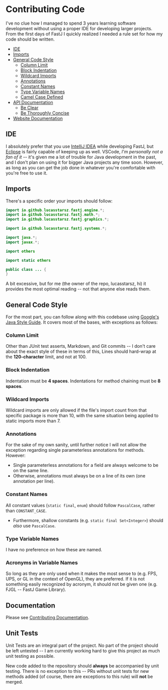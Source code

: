 # Contributing Code

I've no clue how I managed to spend 3 years learning software development without using a proper IDE for developing larger projects. From the first days of FastJ I quickly realized I needed a rule set for how my code should be written.

- [IDE](#IDE)
- [Imports](#Imports)
- [General Code Style](#General-Code-Style)
    - [Column Limit](#Column-Limit)
    - [Block Indentation](#Block-Indentation)
    - [Wildcard Imports](#Wildcard-Imports)
    - [Annotations](#Annotations)
    - [Constant Names](#Constant-Names)
    - [Type Variable Names](#Type-Variable-Names)
    - [Camel Case Defined](#Camel-Case-Defined)
- [API Documentation](#API-Documentation)
    - [Be Clear](#Be-Clear)
    - [Be Thoroughly Concise](#Be-Thoroughly-Concise)
- [Website Documentation](#Website-Documentation)


## IDE
I absolutely prefer that you use [IntelliJ IDEA][IntelliJ-Link] while developing FastJ, but [Eclipse][Eclipse-Link] is fairly capable of keeping up as well. VSCode, _I'm personally not a fan of it_ -- it's given me a lot of trouble for Java development in the past, and I don't plan on using it for bigger Java projects any time soon. However, as long as you can get the job done in whatever you're comfortable with you're free to use it.


## Imports
There's a specific order your imports should follow:
```java
import io.github.lucasstarsz.fastj.engine.*;
import io.github.lucasstarsz.fastj.math.*;
import io.github.lucasstarsz.fastj.graphics.*;

import io.github.lucasstarsz.fastj.systems.*;

import java.*;
import javax.*;

import others

import static others

public class ... {
}
```

A bit excessive, but for me (the owner of the repo, lucasstarsz, hi) it provides the most optimal reading -- not that anyone else reads them.


## General Code Style
For the most part, you can follow along with this codebase using [Google's Java Style Guide][Style-Guide-Link]. It covers most of the bases, with exceptions as follows:

### Column Limit
Other than JUnit test asserts, Markdown, and Git commits -- I don't care about the exact style of these in terms of this, Lines should hard-wrap at the **120-character** limit, and not at 100.

### Block Indentation
Indentation must be **4 spaces**. Indentations for method chaining must be **8 spaces**.
  
### Wildcard Imports
Wildcard imports are only allowed if the file's import count from that specific package is more than 10, with the same situation being applied to static imports more than 7.

### Annotations
For the sake of my own sanity, until further notice I will not allow the exception regarding single parameterless annotations for methods. However:
- Single parameterless annotations for a field are always welcome to be on the same line.
- Otherwise, annotations must always be on a line of its own (one annotation per line).

### Constant Names
All constant values (`static final`, `enum`) should follow `PascalCase`, rather than `CONSTANT_CASE`.
- Furthermore, shallow constants (e.g. `static final Set<Integer>`) should _also_ use `PascalCase`.

### Type Variable Names
I have no preference on how these are named.

### Acronyms in Variable Names
So long as they are only used when it makes the most sense to (e.g. FPS, UPS, or GL in the context of OpenGL), they are preferred. If it is not something easily recognized by acronym, it should not be given one (e.g. FJGL -- FastJ Game Library).


## Documentation
Please see [Contributing Documentation][Contributing-Documentation].

## Unit Tests
Unit Tests are an integral part of the project. No part of the project should be left untested -- I am currently working hard to give this project as much unit testing as possible. 

New code added to the repository should **always** be accompanied by unit testing. There is no exception to this -- PRs without unit tests for new methods added (of course, there are exceptions to this rule) will **not** be merged.


[IntelliJ-Link]: https://www.jetbrains.com/idea/ "IntelliJ IDEA IDE"
[Eclipse-Link]: https://www.eclipse.org/downloads/ "Eclipse IDE"
[Style-Guide-Link]: https://google.github.io/styleguide/javaguide.html "Google Java Style Guide"
[Contributing-Documentation]: contributing-documentation.md "Contributing Documentation"
